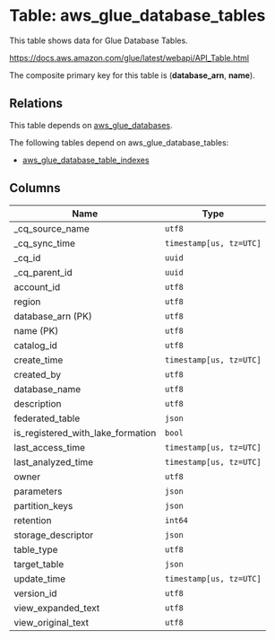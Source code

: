 # Table: aws_glue_database_tables

This table shows data for Glue Database Tables.

https://docs.aws.amazon.com/glue/latest/webapi/API_Table.html

The composite primary key for this table is (**database_arn**, **name**).

## Relations

This table depends on [aws_glue_databases](aws_glue_databases).

The following tables depend on aws_glue_database_tables:
  - [aws_glue_database_table_indexes](aws_glue_database_table_indexes)

## Columns

| Name          | Type          |
| ------------- | ------------- |
|_cq_source_name|`utf8`|
|_cq_sync_time|`timestamp[us, tz=UTC]`|
|_cq_id|`uuid`|
|_cq_parent_id|`uuid`|
|account_id|`utf8`|
|region|`utf8`|
|database_arn (PK)|`utf8`|
|name (PK)|`utf8`|
|catalog_id|`utf8`|
|create_time|`timestamp[us, tz=UTC]`|
|created_by|`utf8`|
|database_name|`utf8`|
|description|`utf8`|
|federated_table|`json`|
|is_registered_with_lake_formation|`bool`|
|last_access_time|`timestamp[us, tz=UTC]`|
|last_analyzed_time|`timestamp[us, tz=UTC]`|
|owner|`utf8`|
|parameters|`json`|
|partition_keys|`json`|
|retention|`int64`|
|storage_descriptor|`json`|
|table_type|`utf8`|
|target_table|`json`|
|update_time|`timestamp[us, tz=UTC]`|
|version_id|`utf8`|
|view_expanded_text|`utf8`|
|view_original_text|`utf8`|